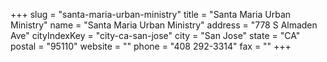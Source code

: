 +++
slug = "santa-maria-urban-ministry"
title = "Santa Maria Urban Ministry"
name = "Santa Maria Urban Ministry"
address = "778 S Almaden Ave"
cityIndexKey = "city-ca-san-jose"
city = "San Jose"
state = "CA"
postal = "95110"
website = ""
phone = "408 292-3314"
fax = ""
+++
